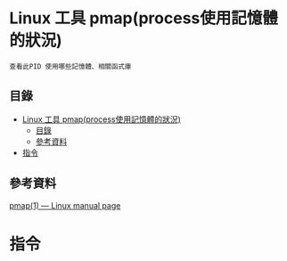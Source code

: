 # Linux 工具 pmap(process使用記憶體的狀況)

```
查看此PID 使用哪些記憶體、相關函式庫
```

## 目錄

- [Linux 工具 pmap(process使用記憶體的狀況)](#linux-工具-pmapprocess使用記憶體的狀況)
	- [目錄](#目錄)
	- [參考資料](#參考資料)
- [指令](#指令)

## 參考資料

[pmap(1) — Linux manual page](https://man7.org/linux/man-pages/man1/pmap.1.html)

# 指令

```bash
```

